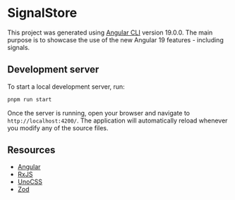 # SignalStore

This project was generated using [Angular CLI](https://github.com/angular/angular-cli) version 19.0.0.
The main purpose is to showcase the use of the new Angular 19 features - including signals.

## Development server

To start a local development server, run:

```bash
pnpm run start
```

Once the server is running, open your browser and navigate to `http://localhost:4200/`. The application will automatically reload whenever you modify any of the source files.

## Resources

- [Angular](https://angular.io/)
- [RxJS](https://rxjs.dev/)
- [UnoCSS](https://unocss.com/)
- [Zod](https://zod.dev/)
